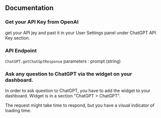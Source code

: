 ## Documentation

### Get your API Key from OpenAI
get your API jey and past it in your User Settings panel under ChatGPT API Key section.

### API Endpoint

`ChatGPT.getChatGptResponse`
parameters : prompt (string)

### Ask any question to ChatGPT via the widget on your dashboard.
In order to ask question to ChatGPT, you have to add the widget to your dashboard.
Widget is in a section "ChatGPT > ChatGPT".

The request might take time to respond, but you have a visual indicator of loading time.